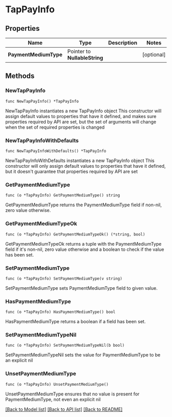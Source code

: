 # TapPayInfo

## Properties

Name | Type | Description | Notes
------------ | ------------- | ------------- | -------------
**PaymentMediumType** | Pointer to **NullableString** |  | [optional] 

## Methods

### NewTapPayInfo

`func NewTapPayInfo() *TapPayInfo`

NewTapPayInfo instantiates a new TapPayInfo object
This constructor will assign default values to properties that have it defined,
and makes sure properties required by API are set, but the set of arguments
will change when the set of required properties is changed

### NewTapPayInfoWithDefaults

`func NewTapPayInfoWithDefaults() *TapPayInfo`

NewTapPayInfoWithDefaults instantiates a new TapPayInfo object
This constructor will only assign default values to properties that have it defined,
but it doesn't guarantee that properties required by API are set

### GetPaymentMediumType

`func (o *TapPayInfo) GetPaymentMediumType() string`

GetPaymentMediumType returns the PaymentMediumType field if non-nil, zero value otherwise.

### GetPaymentMediumTypeOk

`func (o *TapPayInfo) GetPaymentMediumTypeOk() (*string, bool)`

GetPaymentMediumTypeOk returns a tuple with the PaymentMediumType field if it's non-nil, zero value otherwise
and a boolean to check if the value has been set.

### SetPaymentMediumType

`func (o *TapPayInfo) SetPaymentMediumType(v string)`

SetPaymentMediumType sets PaymentMediumType field to given value.

### HasPaymentMediumType

`func (o *TapPayInfo) HasPaymentMediumType() bool`

HasPaymentMediumType returns a boolean if a field has been set.

### SetPaymentMediumTypeNil

`func (o *TapPayInfo) SetPaymentMediumTypeNil(b bool)`

 SetPaymentMediumTypeNil sets the value for PaymentMediumType to be an explicit nil

### UnsetPaymentMediumType
`func (o *TapPayInfo) UnsetPaymentMediumType()`

UnsetPaymentMediumType ensures that no value is present for PaymentMediumType, not even an explicit nil

[[Back to Model list]](../README.md#documentation-for-models) [[Back to API list]](../README.md#documentation-for-api-endpoints) [[Back to README]](../README.md)


